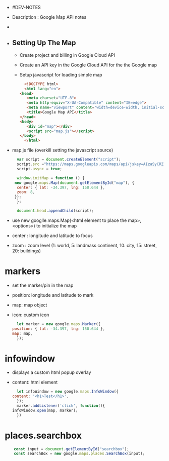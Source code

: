 - #DEV-NOTES
- Description : Google Map API notes
-
- ## Setting Up The Map
	- Create project and billing in Google Cloud API
	- Create an API key in the Google Cloud API for the the Google map
	- Setup javascript for loading simple map
	  
	  ```html
	  	<!DOCTYPE html>
	  	<html lang="en">
	  <head>
	  	 <meta charset="UTF-8">
	  	 <meta http-equiv="X-UA-Compatible" content="IE=edge">
	  	 <meta name="viewport" content="width=device-width, initial-scale=1.0">
	  	 <title>Google Map API</title>
	  </head>
	  <body>
	  	 <div id="map"></div>
	  	 <script src="map.js"></script>
	  </body>
	  	</html>
	  ```
- map.js file (overkill setting the javascript source)
  
  ``` js
  	var script = document.createElement("script");
  	script.src ="https://maps.googleapis.com/maps/api/jskey=AIzaSyCRZLcvuJjXfC1FDN54vJhRm30asFrpBvk&callback=initMap";
  	script.async = true;
  
  	window.initMap = function () {
   new google.maps.Map(document.getElementById("map"), {
  	center: { lat: -34.397, lng: 150.644 },
  	zoom: 8,
   });
  	};
  
  	document.head.appendChild(script);
  ```
- use new googlle.maps.Map(\<html element to place the map\>, \<options\>) to initialize the map
- center : longitude and latitude to focus
- zoom : zoom level (1: world, 5: landmass continent, 10: city, 15: street, 20: buildings)
# markers
- set the marker/pin in the map
- position: longitude and latitude to mark
- map: map object
- icon: custom icon
  
  ``` js
  	let marker = new google.maps.Marker({
  position: { lat: -34.397, lng: 150.644 },
  map: map,
  	});
  ```
# infowindow
- displays a custom html popup overlay
- content: html element
  
  ``` js
  	let infoWindow = new google.maps.InfoWindow({
  content: '<h1>Test</h1>',
  	});
  	marker.addListener('click', function(){
  infoWindow.open(map, marker);
  	})
  ```
# places.searchbox
``` js
	const input = document.getElementById("searchbox");
	const searchBox = new google.maps.places.SearchBox(input);
```